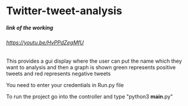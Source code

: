 # Twitter-tweet-analysis

##### link of the working
###### https://youtu.be/HvPPdZegMfU
This provides a gui display where the user can put the name which they want to analysis and then a graph is shown green represents positive tweets and red represents negative tweets

You need to enter your credentials in Run.py file

To run the project go into the controller and type "python3 __main__.py"
